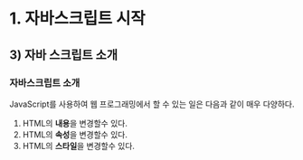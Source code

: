 # 1. 자바스크립트 시작

## 3) 자바 스크립트 소개

### 자바스크립트 소개

JavaScript를 사용하여 웹 프로그래밍에서 할 수 있는 일은 다음과 같이 매우 다양하다.

1. HTML의 **내용**을 변경할수 있다.
2. HTML의 **속성**을 변경할수 있다.
3. HTML의 **스타일**을 변경할수 있다.
